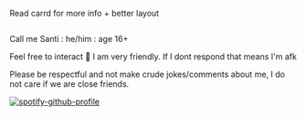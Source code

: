 Read carrd for more info + better layout

<p align="center">
  <img src"https://github.com/user-attachments/assets/d1f4e362-d82d-4b48-89b2-750f732cfff8">
</p>

Call me Santi : he/him : age 16+

Feel free to interact 🙌 I am very friendly. If I dont respond that means I'm afk

Please be respectful and not make crude jokes/comments about me, I do not care if we are close friends.

[![spotify-github-profile](https://spotify-github-profile.kittinanx.com/api/view?uid=b0p37964wfd7nrcj4co2cu9uc&cover_image=true&theme=novatorem&show_offline=true&background_color=121212&interchange=true&bar_color=ffffff&bar_color_cover=true)](https://spotify-github-profile.kittinanx.com/api/view?uid=b0p37964wfd7nrcj4co2cu9uc&redirect=true)
